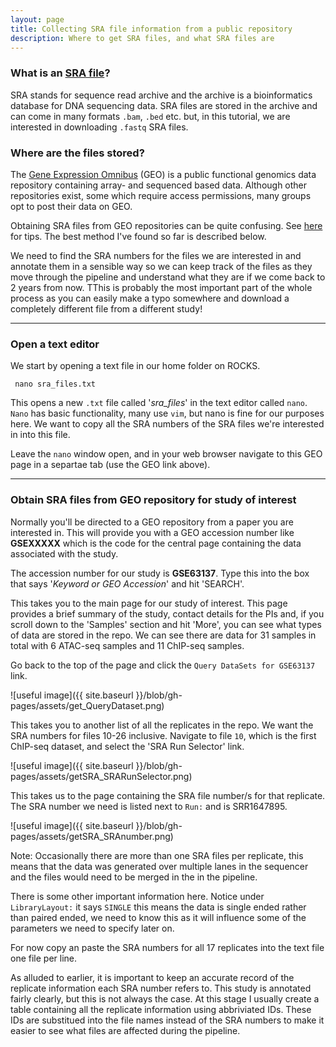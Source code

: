 ```yaml
---
layout: page
title: Collecting SRA file information from a public repository
description: Where to get SRA files, and what SRA files are
---
```


### What is an [SRA file](https://en.wikipedia.org/wiki/Sequence_Read_Archive)?

SRA stands for sequence read archive and the archive is a bioinformatics database for DNA sequencing data. 
SRA files are stored in the archive and can come in many formats `.bam`, `.bed` etc. but, in this tutorial,
we are interested in downloading `.fastq` SRA files.

### Where are the files stored?

The [Gene Expression Omnibus](https://www.ncbi.nlm.nih.gov/geo/) (GEO) is a public functional genomics data 
repository containing array- and sequenced based data. Although other repositories exist, some which require 
access permissions, many groups opt to post their data on GEO. 

Obtaining SRA files from GEO repositories can be quite confusing. See [here](https://www.biostars.org/p/111040/)
for tips. The best method I've found so far is described below. 

We need to find the SRA numbers for the files we are interested in and annotate them in a sensible way so we 
can keep track of the files as they move through the pipeline and understand what they are if we come back to 
2 years from now. TThis is probably the most important part of the whole process as you can easily make a 
typo somewhere and download a completely different file from a different study!

***

### Open a text editor

We start by opening a text file in our home folder on ROCKS.

     nano sra_files.txt

This opens a new `.txt` file called '*sra_files*' in the text editor called `nano`. `Nano` has basic functionality, 
many use `vim`, but nano is fine for our purposes here. We want to copy all the SRA numbers of the SRA files 
we're interested in into this file. 

Leave the `nano` window open, and in your web browser navigate to this GEO page in a separtae tab (use the GEO 
link above). 

***

### Obtain SRA files from  GEO repository for study of interest

Normally you'll be directed to a GEO repository from a paper you are interested in. This will provide you with 
a GEO accession number like **GSEXXXXX** which is the code for the central page containing the data associated 
with the study.

The accession number for our study is **GSE63137**. Type this into the box that says '*Keyword or GEO Accession*'
and hit 'SEARCH'.

This takes you to the main page for our study of interest. This page provides a brief summary of the study, 
contact details for the PIs and, if you scroll down to the 'Samples' section and hit 'More', you can see what 
types of data are stored in the repo. We can see there are data for 31 samples in total with 6 ATAC-seq samples 
and 11 ChIP-seq samples.

Go back to the top of the page and click the `Query DataSets for GSE63137` link.

![useful image]({{ site.baseurl }}/blob/gh-pages/assets/get_QueryDataset.png)

This takes you to another list of all the replicates in the repo. We want the SRA numbers for files 10-26 inclusive. 
Navigate to file `10`, which is the first ChIP-seq dataset, and select the 'SRA Run Selector' link. 

![useful image]({{ site.baseurl }}/blob/gh-pages/assets/getSRA_SRARunSelector.png)

This takes us to the page containing the SRA file number/s for that replicate. The SRA number we need is listed next to `Run:` and is 
SRR1647895.

![useful image]({{ site.baseurl }}/blob/gh-pages/assets/getSRA_SRAnumber.png)

Note: Occasionally there are more than one SRA files per replicate, this means that the data was generated over 
multiple lanes in the sequencer and the files would need to be merged in the in the pipeline.

There is some other important information here. Notice under `LibraryLayout:` it says `SINGLE` this means the data 
is single ended rather than paired ended, we need to know this as it will influence some of the parameters we need to 
specify later on.

For now copy an paste the SRA numbers for all 17 replicates into the text file one file per line.

As alluded to earlier, it is important to keep an accurate record of the replicate information each SRA 
number refers to. This study is annotated fairly clearly, but this is not always the case. At this stage I usually
create a table containing all the replicate information using abbriviated IDs. These IDs are substitued into the file
names instead of the SRA numbers to make it easier to see what files are affected during the pipeline. 
 

 

